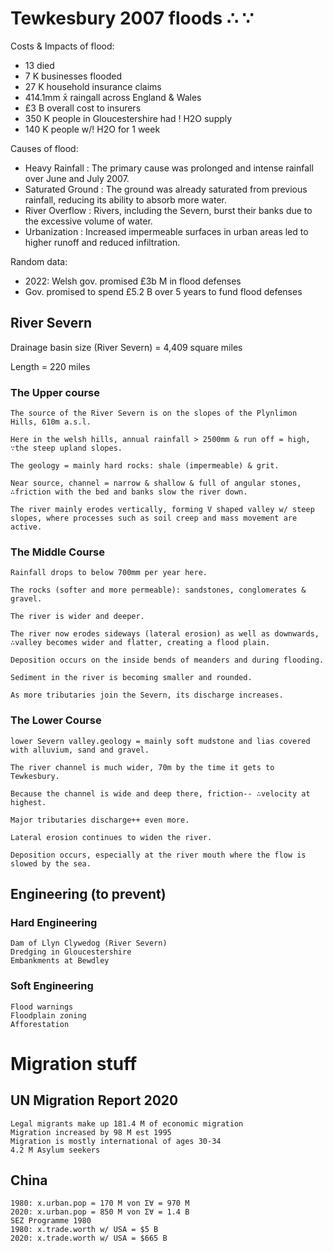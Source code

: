 # Tewkesbury 2007 floods ∴ ∵

Costs & Impacts of flood:
- 13 died
- 7 K businesses flooded
- 27 K household insurance claims
- 414.1mm x̄ raingall across England & Wales
- £3 B overall cost to insurers
- 350 K people in Gloucestershire had ! H2O supply
- 140 K people w/! H2O for 1 week

Causes of flood: 
- Heavy Rainfall : The primary cause was prolonged and intense rainfall over June and July 2007.
- Saturated Ground : The ground was already saturated from previous rainfall, reducing its ability to absorb more water.
- River Overflow : Rivers, including the Severn, burst their banks due to the excessive volume of water.
- Urbanization : Increased impermeable surfaces in urban areas led to higher runoff and reduced infiltration.

Random data:
- 2022: Welsh gov. promised £3b M in flood defenses
- Gov. promised to spend £5.2 B over 5 years to fund flood defenses

## River Severn

Drainage basin size (River Severn) = 4,409 square miles

Length = 220 miles

    
  ### The Upper course
    
    The source of the River Severn is on the slopes of the Plynlimon Hills, 610m a.s.l.
    
    Here in the welsh hills, annual rainfall > 2500mm & run off = high, ∵the steep upland slopes. 
    
    The geology = mainly hard rocks: shale (impermeable) & grit. 
    
    Near source, channel = narrow & shallow & full of angular stones, ∴friction with the bed and banks slow the river down. 
    
    The river mainly erodes vertically, forming V shaped valley w/ steep slopes, where processes such as soil creep and mass movement are active.
    
  ### The Middle Course
    
    Rainfall drops to below 700mm per year here. 
    
    The rocks (softer and more permeable): sandstones, conglomerates & gravel. 
    
    The river is wider and deeper.
    
    The river now erodes sideways (lateral erosion) as well as downwards, ∴valley becomes wider and flatter, creating a flood plain.
    
    Deposition occurs on the inside bends of meanders and during flooding.
    
    Sediment in the river is becoming smaller and rounded.
    
    As more tributaries join the Severn, its discharge increases.
    
  ### The Lower Course
    
    lower Severn valley.geology = mainly soft mudstone and lias covered with alluvium, sand and gravel.
    
    The river channel is much wider, 70m by the time it gets to Tewkesbury.
    
    Because the channel is wide and deep there, friction-- ∴velocity at highest.
    
    Major tributaries discharge++ even more. 
    
    Lateral erosion continues to widen the river.
    
    Deposition occurs, especially at the river mouth where the flow is slowed by the sea.

## Engineering (to prevent)

### Hard Engineering

    Dam of Llyn Clywedog (River Severn)
    Dredging in Gloucestershire
    Embankments at Bewdley

### Soft Engineering

    Flood warnings
    Floodplain zoning
    Afforestation

# Migration stuff

## UN Migration Report 2020

    Legal migrants make up 181.4 M of economic migration
    Migration increased by 98 M est 1995
    Migration is mostly international of ages 30-34
    4.2 M Asylum seekers

## China

    1980: x.urban.pop = 170 M von Σ∀ = 970 M
    2020: x.urban.pop = 850 M von Σ∀ = 1.4 B
    SEZ Programme 1980
    1980: x.trade.worth w/ USA = $5 B
    2020: x.trade.worth w/ USA = $665 B
